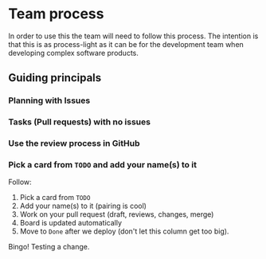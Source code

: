 # Team process

In order to use this the team will need to follow this process. The intention is that this is as process-light as it can be for the development team when developing complex software products.

## Guiding principals

### Planning with Issues

### Tasks (Pull requests) with no issues

### Use the review process in GitHub

### Pick a card from `TODO` and add your name(s) to it

Follow:

1. Pick a card from `TODO`
1. Add your name(s) to it (pairing is cool)
1. Work on your pull request (draft, reviews, changes, merge)
1. Board is updated automatically
1. Move to `Done` after we deploy (don't let this column get too big).

Bingo! Testing a change.
